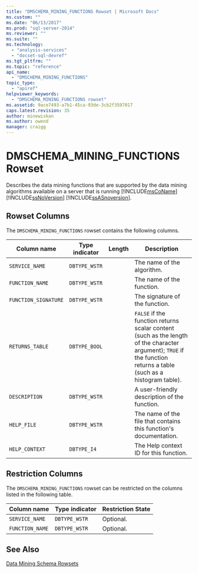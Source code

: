 ```yaml
---
title: "DMSCHEMA_MINING_FUNCTIONS Rowset | Microsoft Docs"
ms.custom: ""
ms.date: "06/13/2017"
ms.prod: "sql-server-2014"
ms.reviewer: ""
ms.suite: ""
ms.technology: 
  - "analysis-services"
  - "docset-sql-devref"
ms.tgt_pltfrm: ""
ms.topic: "reference"
api_name: 
  - "DMSCHEMA_MINING_FUNCTIONS"
topic_type: 
  - "apiref"
helpviewer_keywords: 
  - "DMSCHEMA_MINING_FUNCTIONS rowset"
ms.assetid: 9ace7493-a7b1-45ca-93de-3cb2f3597017
caps.latest.revision: 35
author: minewiskan
ms.author: owend
manager: craigg
---
```

# DMSCHEMA_MINING_FUNCTIONS Rowset
  Describes the data mining functions that are supported by the data mining algorithms available on a server that is running [!INCLUDE[msCoName](../../../includes/msconame-md.md)] [!INCLUDE[ssNoVersion](../../../includes/ssnoversion-md.md)] [!INCLUDE[ssASnoversion](../../../includes/ssasnoversion-md.md)].  
  
## Rowset Columns  
 The `DMSCHEMA_MINING_FUNCTIONS` rowset contains the following columns.  
  
|Column name|Type indicator|Length|Description|  
|-----------------|--------------------|------------|-----------------|  
|`SERVICE_NAME`|`DBTYPE_WSTR`||The name of the algorithm.|  
|`FUNCTION_NAME`|`DBTYPE_WSTR`||The name of the function.|  
|`FUNCTION_SIGNATURE`|`DBTYPE_WSTR`||The signature of the function.|  
|`RETURNS_TABLE`|`DBTYPE_BOOL`||`FALSE` if the function returns scalar content (such as the length of the character argument); `TRUE` if the function returns a table (such as a histogram table).|  
|`DESCRIPTION`|`DBTYPE_WSTR`||A user-friendly description of the function.|  
|`HELP_FILE`|`DBTYPE_WSTR`||The name of the file that contains this function's documentation.|  
|`HELP_CONTEXT`|`DBTYPE_I4`||The Help context ID for this function.|  
  
## Restriction Columns  
 The `DMSCHEMA_MINING_FUNCTIONS` rowset can be restricted on the columns listed in the following table.  
  
|Column name|Type indicator|Restriction State|  
|-----------------|--------------------|-----------------------|  
|`SERVICE_NAME`|`DBTYPE_WSTR`|Optional.|  
|`FUNCTION_NAME`|`DBTYPE_WSTR`|Optional.|  
  
## See Also  
 [Data Mining Schema Rowsets](../../schema-rowsets/data-mining/data-mining-schema-rowsets.md) 
  
  
